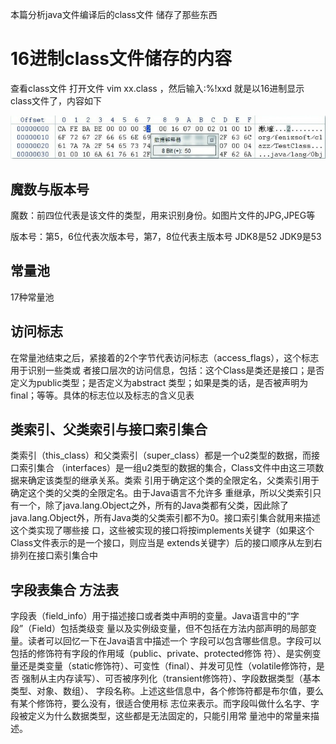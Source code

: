 本篇分析java文件编译后的class文件 储存了那些东西

# 16进制class文件储存的内容

查看class文件 打开文件 vim xx.class ，然后输入:%!xxd 就是以16进制显示class文件了，内容如下

![class文件16进制打开](../../../img/jvm/class文件16进制打开.jpg)
## 魔数与版本号

魔数：前四位代表是该文件的类型，用来识别身份。如图片文件的JPG,JPEG等

版本号：第5，6位代表次版本号，第7，8位代表主版本号  JDK8是52 JDK9是53

## 常量池

17种常量池

## 访问标志

在常量池结束之后，紧接着的2个字节代表访问标志（access_flags），这个标志用于识别一些类或 者接口层次的访问信息，包括：这个Class是类还是接口；是否定义为public类型；是否定义为abstract 类型；如果是类的话，是否被声明为final；等等。具体的标志位以及标志的含义见表


## 类索引、父类索引与接口索引集合

类索引（this_class）和父类索引（super_class）都是一个u2类型的数据，而接口索引集合 （interfaces）是一组u2类型的数据的集合，Class文件中由这三项数据来确定该类型的继承关系。类索 引用于确定这个类的全限定名，父类索引用于确定这个类的父类的全限定名。由于Java语言不允许多 重继承，所以父类索引只有一个，除了java.lang.Object之外，所有的Java类都有父类，因此除了 java.lang.Object外，所有Java类的父类索引都不为0。接口索引集合就用来描述这个类实现了哪些接 口，这些被实现的接口将按implements关键字（如果这个Class文件表示的是一个接口，则应当是 extends关键字）后的接口顺序从左到右排列在接口索引集合中

## 字段表集合 方法表  


字段表（field_info）用于描述接口或者类中声明的变量。Java语言中的“字段”（Field）包括类级变 量以及实例级变量，但不包括在方法内部声明的局部变量。读者可以回忆一下在Java语言中描述一个 字段可以包含哪些信息。字段可以包括的修饰符有字段的作用域（public、private、protected修饰 符）、是实例变量还是类变量（static修饰符）、可变性（final）、并发可见性（volatile修饰符，是否 强制从主内存读写）、可否被序列化（transient修饰符）、字段数据类型（基本类型、对象、数组）、 字段名称。上述这些信息中，各个修饰符都是布尔值，要么有某个修饰符，要么没有，很适合使用标 志位来表示。而字段叫做什么名字、字段被定义为什么数据类型，这些都是无法固定的，只能引用常 量池中的常量来描述。

    